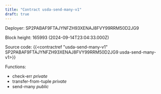 ```yaml
---
title: "Contract usda-send-many-v1"
draft: true
---
```

Deployer: SP2PABAF9FTAJYNFZH93XENAJ8FVY99RRM50D2JG9


 



Block height: 165993 (2024-09-14T23:04:33.000Z)

Source code: {{<contractref "usda-send-many-v1" SP2PABAF9FTAJYNFZH93XENAJ8FVY99RRM50D2JG9 usda-send-many-v1>}}

Functions:

* check-err _private_
* transfer-from-tuple _private_
* send-many _public_
